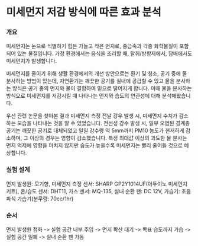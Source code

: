 # 미세먼지 저감 방식에 따른 효과 분석

### 개요
미세먼지는 눈으로 식별하기 힘든 가늘고 작은 먼지로, 중금속과 각종 화학물질이 포함되어 있는 물질입니다.
가정 환경에서는 음식을 조리할 때, 탈취/방향제에서, 담배에서도 미세먼지가 발생합니다.

미세먼지를 줄이기 위해 생활 환경에서의 개선 방안으로는 환기 및 청소, 공기 중에 물 분사하는 방법이 있는데,
자연환기는 깨끗한 공기를 실내에 공급할 수 있고 물을 분사하는 방식은 공기 중의 먼지와 물이 결합하여 밑으로 떨어지게 합니다.
이때 물을 분사하는 방식으로 미세먼지를 저감시킬 때 나타나는 먼지와 습도의 연관성에 대해 분석해봤습니다.

우선 관련 논문을 찾아본 결과 미세먼지 측정 전날 강우 발생 시, 미세먼지 수치가 감소하는 모습을 나타내는 것을 알 수 있었습니다.
전선성 강수 발생 시, 일부 오염된 경계층 공기는 깨끗한 공기로 대체되었고 일일 강수량 약 5mm까지 PM10 농도가 현저하게 감소하며,
그 이상의 경우는 영향이 감소했습니다.
특정 최대값 이상의 과도한 물 분사는 먼지 억제에 영향을 미치지 않지만 습도가 높을수록 미세먼지는 빨리 줄어들 것으로 예상합니다.

### 실험 설계
먼지 발생원: 모기향, 미세먼지 측정 센서: SHARP GP2Y1014UF(아두이노 미세먼지 키트), 온/습도 센서: DHT11, 가스 센서: MQ-135,
실내 순환 팬: DC 12V, 가습기: 초음파식 가습기(분무량: 70cc/1hr)

### 순서
먼지 발생원 점화 -> 실험 공간 내부 주입 -> 먼지 확산 대기 -> 목표 습도까지 가습 -> 실험 공간 밀폐 -> 실내 순환 팬 가동
